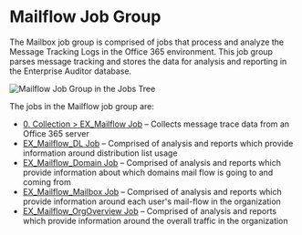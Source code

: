 # Mailflow Job Group

The Mailbox job group is comprised of jobs that process and analyze the Message Tracking Logs in the
Office 365 environment. This job group parses message tracking and stores the data for analysis and
reporting in the Enterprise Auditor database.

![Mailflow Job Group in the Jobs Tree](/img/versioned_docs/accessanalyzer_11.6/accessanalyzer/solutions/exchange/online/mailflow/mailflowjobstree.webp)

The jobs in the Mailflow job group are:

- [0. Collection > EX_Mailflow Job](/docs/accessanalyzer/11.6/solutions/exchange/online/mailflow/ex_mailflow.md)
  – Collects message trace data from an Office 365 server
- [EX_Mailflow_DL Job](/docs/accessanalyzer/11.6/solutions/exchange/online/mailflow/ex_mailflow_dl.md)
  – Comprised of analysis and reports which provide information around distribution list usage
- [EX_Mailflow_Domain Job](/docs/accessanalyzer/11.6/solutions/exchange/online/mailflow/ex_mailflow_domain.md)
  – Comprised of analysis and reports which provide information about which domains mail flow is
  going to and coming from
- [EX_Mailflow_Mailbox Job](/docs/accessanalyzer/11.6/solutions/exchange/online/mailflow/ex_mailflow_mailbox.md)
  – Comprised of analysis and reports which provide information around each user's mail-flow in the
  organization
- [EX_Mailflow_OrgOverview Job](/docs/accessanalyzer/11.6/solutions/exchange/online/mailflow/ex_mailflow_orgoverview.md)
  – Comprised of analysis and reports which provide information around the overall traffic in the
  organization
